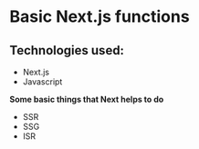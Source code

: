 # Basic Next.js functions

## Technologies used:

- Next.js
- Javascript

**Some basic things that Next helps to do**

- SSR
- SSG
- ISR
